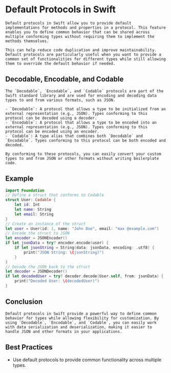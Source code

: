 # Default Protocols in Swift

    Default protocols in Swift allow you to provide default implementations for methods and properties in a protocol. This feature enables you to define common behavior that can be shared across multiple conforming types without requiring them to implement the methods themselves.

    This can help reduce code duplication and improve maintainability.
    Default protocols are particularly useful when you want to provide a common set of functionalities for different types while still allowing them to override the default behavior if needed.


## Decodable, Encodable, and Codable

    The `Decodable`, `Encodable`, and `Codable` protocols are part of the Swift standard library and are used for encoding and decoding data types to and from various formats, such as JSON.

    - `Decodable`: A protocol that allows a type to be initialized from an external representation (e.g., JSON). Types conforming to this protocol can be decoded using a decoder.
    - `Encodable`: A protocol that allows a type to be encoded into an external representation (e.g., JSON). Types conforming to this protocol can be encoded using an encoder.
    - `Codable`: A type alias that combines both `Decodable` and `Encodable`. Types conforming to this protocol can be both encoded and decoded.

    By conforming to these protocols, you can easily convert your custom types to and from JSON or other formats without writing boilerplate code.
## Example
```swift
import Foundation
// Define a struct that conforms to Codable
struct User: Codable {
    let id: Int
    let name: String
    let email: String
}
// Create an instance of the struct
let user = User(id: 1, name: "John Doe", email: "max @example.com")
// Encode the struct to JSON
let encoder = JSONEncoder()
if let jsonData = try? encoder.encode(user) {
    if let jsonString = String(data: jsonData, encoding: .utf8) {
        print("JSON String: \(jsonString)")
    }
}
// Decode the JSON back to the struct
let decoder = JSONDecoder()
if let decodedUser = try? decoder.decode(User.self, from: jsonData) {
    print("Decoded User: \(decodedUser)")
}
```
## Conclusion
    Default protocols in Swift provide a powerful way to define common behavior for types while allowing flexibility for customization. By using `Decodable`, `Encodable`, and `Codable`, you can easily work with data serialization and deserialization, making it easier to handle JSON and other formats in your applications.

## Best Practices
- Use default protocols to provide common functionality across multiple types.
